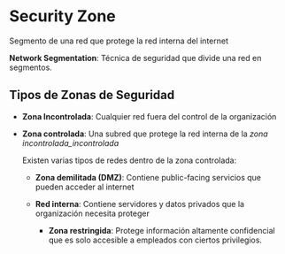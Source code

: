# Security Zone

Segmento de una red que protege la red interna del internet

**Network Segmentation**: Técnica de seguridad que divide una red en segmentos.

## Tipos de Zonas de Seguridad

- **Zona Incontrolada**: Cualquier red fuera del control de la organización

- **Zona controlada**: Una subred que protege la red interna de la _zona
  incontrolada_incontrolada_

  Existen varias tipos de redes dentro de la zona controlada:

  - **Zona demilitada (DMZ)**: Contiene public-facing servicios que pueden
    acceder al internet

  - **Red interna**: Contiene servidores y datos privados que la organización
    necesita proteger

    - **Zona restringida**: Protege información altamente confidencial que es
      solo accesible a empleados con ciertos privilegios.
